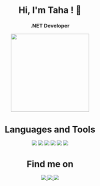 <h1 align="center">Hi, I'm Taha ! 💙</h1>
<h3 align="center">.NET Developer</h3>

<p align="center">
 <a>
  <img height="250em" src="https://github-readme-stats.vercel.app/api?username=Tahateber95&theme=tokyonight&show_icons=true&line_height=27&count_private=true&include_all_commits=true" />
  </a>
 </a>
</p>

<h1 align="center">Languages and Tools</h1>

<p align="center">
  <img src="https://img.shields.io/badge/.NET-5C2D91?style=for-the-badge&logo=.net&logoColor=white"/>
  <img src="https://img.shields.io/badge/Flutter%20-%2302569B.svg?&style=for-the-badge&logo=Flutter&logoColor=white" />
 <img src="https://img.shields.io/badge/blazor-%235C2D91.svg?style=for-the-badge&logo=blazor&logoColor=white"/>
 <img src="https://img.shields.io/badge/azure-%230072C6.svg?style=for-the-badge&logo=microsoftazure&logoColor=white"/>
 <img src="https://img.shields.io/badge/git%20-%23F05033.svg?&style=for-the-badge&logo=git&logoColor=white"/>
 <img src="https://img.shields.io/badge/firebase%20-%23039BE5.svg?&style=for-the-badge&logo=firebase"/>
</p>

<h1 align="center">Find me on</h1>

<p align="center">
 <a href="https://twitter.com/taha_teber">
  <img src="https://img.shields.io/badge/Twitter-1DA1F2?style=for-the-badge&logo=twitter&logoColor=white"/>
 </a>
 <a href="https://www.linkedin.com/in/med-tahar-teber-411861177/">
  <img src="https://img.shields.io/badge/linkedin%20-%230077B5.svg?&style=for-the-badge&logo=linkedin&logoColor=white"/>
 </a>
 <a href="https://github.com/Tahateber95">
  <img src="https://img.shields.io/badge/github%20-%23121011.svg?&style=for-the-badge&logo=github&logoColor=white"/>
 </a>
</p>
